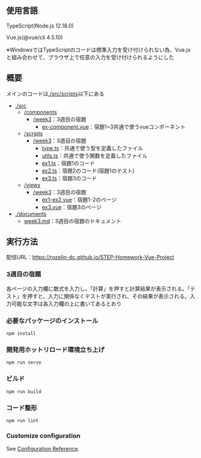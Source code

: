 ## 使用言語

TypeScript(Node.js 12.18.0)

Vue.js(@vue/cli 4.5.10)

※WindowsではTypeScriptのコードは標準入力を受け付けられない為、Vue.jsと組み合わせて、ブラウザ上で任意の入力を受け付けられるようにした

## 概要

メインのコードは[./src/scripts](./src/scripts)以下にある

- [./src](./src)
  - [/components](./src/components)
    - [/week3](./src/component/week3)：3週目の宿題
      - [ex-component.vue](./src/components/week3/ex-component.vue)：宿題1~3共通で使うvueコンポーネント
  - [/scripts](./src/scripts)
    - [/week3](./src/scripts/week3)：3週目の宿題
      - [type.ts](./src/scripts/week3/type.ts)：共通で使う型を定義したファイル
      - [utils.ts](./src/scripts/week3/utils.ts)：共通で使う関数を定義したファイル
      - [ex1.ts](./src/scripts/week3/ex1.ts)：宿題1のコード
      - [ex2.ts](./src/scripts/week3/ex2.ts)：宿題2のコード(宿題1のテスト)
      - [ex3.ts](./src/scripts/week3/ex3.ts)：宿題3のコード
  - [/views](./src/views)
    - [/week3](./src/views/week3)：3週目の宿題
      - [ex1-ex2.vue](./src/views/week3/ex1-ex2.vue)：宿題1･2のページ
      - [ex3.vue](./src/views/week3/ex3.vue)：宿題3のページ
- [./documents](./documents)
  - [week3.md](./documents/week3.md)：3週目の宿題のドキュメント

## 実行方法

配信URL：https://rozelin-dc.github.io/STEP-Homework-Vue-Project

### 3週目の宿題

各ページの入力欄に数式を入力し、「計算」を押すと計算結果が表示される。「テスト」を押すと、入力に関係なくテストが実行され、その結果が表示される。入力可能な文字は各入力欄の上に書いてあるとおり

### 必要なパッケージのインストール
```
npm install
```

### 開発用ホットリロード環境立ち上げ
```
npm run serve
```

### ビルド
```
npm run build
```

### コード整形
```
npm run lint
```

### Customize configuration
See [Configuration Reference](https://cli.vuejs.org/config/).
